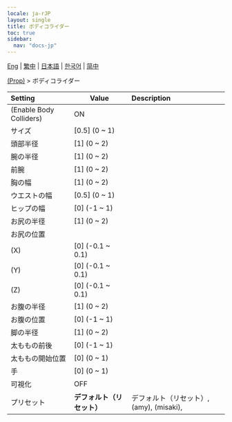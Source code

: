 ```yaml
---
locale: ja-rJP
layout: single
title: ボディコライダー
toc: true
sidebar:
  nav: "docs-jp"
---
```

[Eng](/dancexr/menu/2025.4/prop/body_colliders) | [繁中](/tw/dancexr/menu/2025.4/prop/body_colliders) | [日本語](/jp/dancexr/menu/2025.4/prop/body_colliders) | [한국어](/kr/dancexr/menu/2025.4/prop/body_colliders) | [简中](/zh/dancexr/menu/2025.4/prop/body_colliders)

[(Prop)](../menu#(Prop)) > ボディコライダー



| Setting | Value | Description |
| :--- | --- | :--- |
| (Enable Body Colliders) | ON | 
| サイズ | [0.5] (0 ~ 1) | 
| 頭部半径 | [1] (0 ~ 2) | 
| 腕の半径 | [1] (0 ~ 2) | 
| 前腕 | [1] (0 ~ 2) | 
| 胸の幅 | [1] (0 ~ 2) | 
| ウエストの幅 | [0.5] (0 ~ 1) | 
| ヒップの幅 | [0] (-1 ~ 1) | 
| お尻の半径 | [1] (0 ~ 2) | 
| お尻の位置 || 
| (X) | [0] (-0.1 ~ 0.1) | 
| (Y) | [0] (-0.1 ~ 0.1) | 
| (Z) | [0] (-0.1 ~ 0.1) | 
| お腹の半径 | [1] (0 ~ 2) | 
| お腹の位置 | [0] (-1 ~ 1) | 
| 脚の半径 | [1] (0 ~ 2) | 
| 太ももの前後 | [0] (-1 ~ 1) | 
| 太ももの開始位置 | [0] (0 ~ 1) | 
| 手 | [0] (0 ~ 1) | 
| 可視化 | OFF | 
| プリセット | **デフォルト（リセット）** | デフォルト（リセット）, (amy), (misaki),  |
